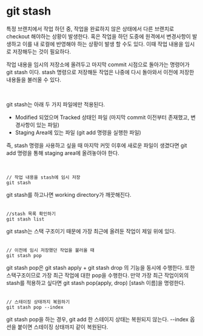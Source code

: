 # git stash

특정 브랜치에서 작업 하던 중, 작업을 완료하지 않은 상태에서 다른 브랜치로 checkout 해야하는 상황이 발생한다. 혹은 작업을 하던 도중에 원격에서 변경사항이 발생하고 이를 내 로컬에 반영해야 하는 상황이 발생 할 수도 있다. 이때 작업 내용을 임시로 저장해두는 것이 필요하다.
<br>

작업 내용을 임시의 저장소에 올려두고 마지막 commit 시점으로 돌아가는 명령어가 git stash 이다. stash 명령으로 저장해둔 작업은 나중에 다시 돌아와서 이전에 저장한 내용들을 불러올 수 있다.

<br>

git stash는 아래 두 가지 파일에만 적용된다.

- Modified 되었으며 Tracked 상태인 파일 (마지막 commit 이전부터 존재했고, 변경사항이 있는 파일)
- Staging Area에 있는 파일 (git add 명령을 실행한 파일)

즉, stash 명령을 사용하고 싶을 때 마지막 커밋 이후에 새로운 파일이 생겼다면 git add 명령을 통해 staging area에 올려놓아야 한다.

<br>

```
// 작업 내용을 stash에 임시 저장
git stash
```

git stash를 하고나면 working directory가 깨끗해진다.
<br>
<br>

```
//stash 목록 확인하기
git stash list
```

git stash는 스택 구조이기 때문에 가장 최근에 올려둔 작업이 제일 위에 있다.
<br>
<br>

```
// 이전에 임시 저장했던 작업을 불러올 때
git stash pop
```

git stash pop은 git stash apply + git stash drop 의 기능을 동시에 수행한다. 또한 스택구조이므로 가장 최근 작업에 대한 pop을 수행한다. 만약 가장 최근 작업이외의 stash를 적용하고 싶다면 git stash pop(apply, drop) [stash 이름]을 명령한다.
<br>
<br>

```
// 스테이징 상태까지 복원하기
git stash pop --index
```

git stash pop을 하는 경우, git add 한 스테이지 상태는 복원되지 않는다. --index 옵션을 붙이면 스테이징 상태까지 같이 복원된다.
